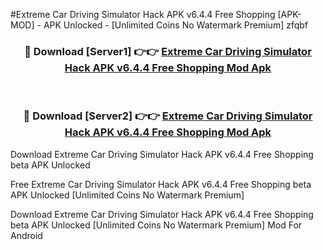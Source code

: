 #Extreme Car Driving Simulator Hack APK v6.4.4 Free Shopping [APK-MOD] - APK Unlocked - [Unlimited Coins No Watermark Premium] zfqbf



<div align="center">

<h3>🔴 Download [Server1] 👉👉 <a href="https://momento.my/?title=Extreme_Car_Driving_Simulator_Hack_APK_v6.4.4_Free_Shopping">Extreme Car Driving Simulator Hack APK v6.4.4 Free Shopping Mod Apk</a></h3><br>

<h3>🔴 Download [Server2] 👉👉 <a href="https://momento.my/?title=Extreme_Car_Driving_Simulator_Hack_APK_v6.4.4_Free_Shopping">Extreme Car Driving Simulator Hack APK v6.4.4 Free Shopping Mod Apk</a></h3>
</div>



Download Extreme Car Driving Simulator Hack APK v6.4.4 Free Shopping beta APK Unlocked

Free Extreme Car Driving Simulator Hack APK v6.4.4 Free Shopping beta APK Unlocked [Unlimited Coins No Watermark Premium]

Download Extreme Car Driving Simulator Hack APK v6.4.4 Free Shopping beta APK Unlocked [Unlimited Coins No Watermark Premium] Mod For Android
